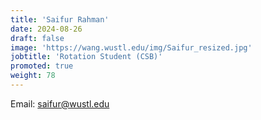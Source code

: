 ```yaml
---
title: 'Saifur Rahman'
date: 2024-08-26
draft: false
image: 'https://wang.wustl.edu/img/Saifur_resized.jpg'
jobtitle: 'Rotation Student (CSB)'
promoted: true
weight: 78
---
```

Email: saifur@wustl.edu

